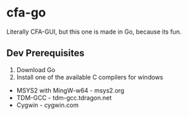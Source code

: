 # cfa-go
Literally CFA-GUI, but this one is made in Go, because its fun.

## Dev Prerequisites

1. Download Go
2. Install one of the available C compilers for windows
  * MSYS2 with MingW-w64 - msys2.org
  * TDM-GCC - tdm-gcc.tdragon.net
  * Cygwin - cygwin.com
